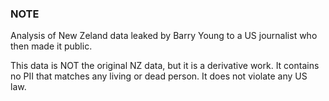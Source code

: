 ### NOTE
Analysis of New Zeland data leaked by Barry Young to a US journalist who then made it public.

This data is NOT the original NZ data, but it is a derivative work. It contains no PII that matches any living or dead person. It does not violate any US law.
